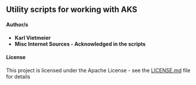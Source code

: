 ## Utility scripts for working with AKS



#### Author/s

* **Karl Vietmeier**
* **Misc Internet Sources - Acknowledged in the scripts**

#### License

This project is licensed under the Apache License - see the [LICENSE.md](LICENSE.md) file for details